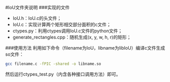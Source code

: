 #IoU文件夹说明
###实现的文件
- IoU.h：IoU.c的头文件；
- IoU.c：实现计算两个矩形相交部分面积的c文件；
- ctypes.py：利用ctypes调用IoU.c文件的python文件；
- generate_rectangles.cpp：随机生成(x, y, w, h, r)的矩形；

###使用方法
利用如下命令（filename为IoU，libname为libIoU）编译c文件生成so文件：
```bash
gcc filename.c -fPIC -shared -o libname.so
```
然后运行ctypes_test.py（内含各种接口调用方法）即可。
